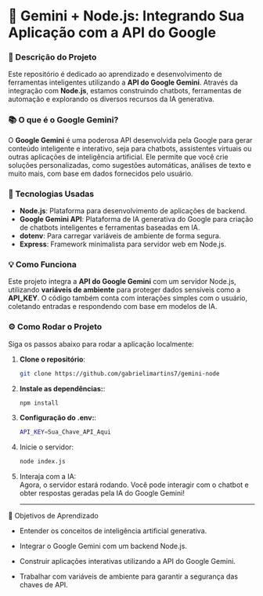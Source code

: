 # 🚀 Gemini + Node.js: Integrando Sua Aplicação com a API do Google

### 🌟 Descrição do Projeto

Este repositório é dedicado ao aprendizado e desenvolvimento de ferramentas inteligentes utilizando a **API do Google Gemini**. Através da integração com **Node.js**, estamos construindo chatbots, ferramentas de automação e explorando os diversos recursos da IA generativa.

### 📚 O que é o **Google Gemini**?

O **Google Gemini** é uma poderosa API desenvolvida pela Google para gerar conteúdo inteligente e interativo, seja para chatbots, assistentes virtuais ou outras aplicações de inteligência artificial. Ele permite que você crie soluções personalizadas, como sugestões automáticas, análises de texto e muito mais, com base em dados fornecidos pelo usuário.

### 🔧 Tecnologias Usadas

- **Node.js**: Plataforma para desenvolvimento de aplicações de backend.
- **Google Gemini API**: Plataforma de IA generativa do Google para criação de chatbots inteligentes e ferramentas baseadas em IA.
- **dotenv**: Para carregar variáveis de ambiente de forma segura.
- **Express**: Framework minimalista para servidor web em Node.js.
  
### 💡 Como Funciona

Este projeto integra a **API do Google Gemini** com um servidor Node.js, utilizando **variáveis de ambiente** para proteger dados sensíveis como a **API_KEY**. O código também conta com interações simples com o usuário, coletando entradas e respondendo com base em modelos de IA.

### ⚙️ Como Rodar o Projeto

Siga os passos abaixo para rodar a aplicação localmente:

1. **Clone o repositório**:
   ```bash
   git clone https://github.com/gabrielimartins7/gemini-node
   
2. **Instale as dependências:**:
   ```bash
   npm install

3. **Configuração do .env:**:
   ```bash
   API_KEY=Sua_Chave_API_Aqui

4. Inicie o servidor:
   ```bash
   node index.js

5. Interaja com a IA:<br>
   Agora, o servidor estará rodando. Você pode interagir com o chatbot e obter respostas geradas pela IA do Google Gemini!

   ---

  🎯 Objetivos de Aprendizado
  - Entender os conceitos de inteligência artificial generativa.

  - Integrar o Google Gemini com um backend Node.js.

  - Construir aplicações interativas utilizando a API do Google Gemini.

  - Trabalhar com variáveis de ambiente para garantir a segurança das chaves de API.
   

   
